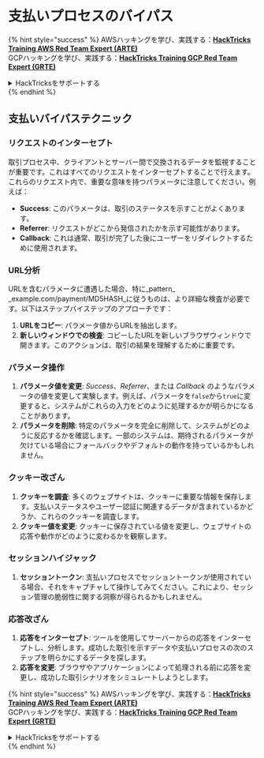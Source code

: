 # 支払いプロセスのバイパス

{% hint style="success" %}
AWSハッキングを学び、実践する：<img src="/.gitbook/assets/arte.png" alt="" data-size="line">[**HackTricks Training AWS Red Team Expert (ARTE)**](https://training.hacktricks.xyz/courses/arte)<img src="/.gitbook/assets/arte.png" alt="" data-size="line">\
GCPハッキングを学び、実践する：<img src="/.gitbook/assets/grte.png" alt="" data-size="line">[**HackTricks Training GCP Red Team Expert (GRTE)**<img src="/.gitbook/assets/grte.png" alt="" data-size="line">](https://training.hacktricks.xyz/courses/grte)

<details>

<summary>HackTricksをサポートする</summary>

* [**サブスクリプションプラン**](https://github.com/sponsors/carlospolop)を確認してください！
* **💬 [**Discordグループ**](https://discord.gg/hRep4RUj7f)または[**Telegramグループ**](https://t.me/peass)に参加するか、**Twitter** 🐦 [**@hacktricks\_live**](https://twitter.com/hacktricks\_live)**をフォローしてください。**
* **[**HackTricks**](https://github.com/carlospolop/hacktricks)および[**HackTricks Cloud**](https://github.com/carlospolop/hacktricks-cloud)のGitHubリポジトリにPRを提出してハッキングトリックを共有してください。**

</details>
{% endhint %}

## 支払いバイパステクニック

### リクエストのインターセプト
取引プロセス中、クライアントとサーバー間で交換されるデータを監視することが重要です。これはすべてのリクエストをインターセプトすることで行えます。これらのリクエスト内で、重要な意味を持つパラメータに注意してください。例えば：

- **Success**: このパラメータは、取引のステータスを示すことがよくあります。
- **Referrer**: リクエストがどこから発信されたかを示す可能性があります。
- **Callback**: これは通常、取引が完了した後にユーザーをリダイレクトするために使用されます。

### URL分析
URLを含むパラメータに遭遇した場合、特に_pattern_ _example.com/payment/MD5HASH_に従うものは、より詳細な検査が必要です。以下はステップバイステップのアプローチです：

1. **URLをコピー**: パラメータ値からURLを抽出します。
2. **新しいウィンドウでの検査**: コピーしたURLを新しいブラウザウィンドウで開きます。このアクションは、取引の結果を理解するために重要です。

### パラメータ操作
1. **パラメータ値を変更**: _Success_、_Referrer_、または _Callback_ のようなパラメータの値を変更して実験します。例えば、パラメータを`false`から`true`に変更すると、システムがこれらの入力をどのように処理するかが明らかになることがあります。
2. **パラメータを削除**: 特定のパラメータを完全に削除して、システムがどのように反応するかを確認します。一部のシステムは、期待されるパラメータが欠けている場合にフォールバックやデフォルトの動作を持っているかもしれません。

### クッキー改ざん
1. **クッキーを調査**: 多くのウェブサイトは、クッキーに重要な情報を保存します。支払いステータスやユーザー認証に関連するデータが含まれているかどうか、これらのクッキーを調査します。
2. **クッキー値を変更**: クッキーに保存されている値を変更し、ウェブサイトの応答や動作がどのように変わるかを観察します。

### セッションハイジャック
1. **セッショントークン**: 支払いプロセスでセッショントークンが使用されている場合、それをキャプチャして操作してみてください。これにより、セッション管理の脆弱性に関する洞察が得られるかもしれません。

### 応答改ざん
1. **応答をインターセプト**: ツールを使用してサーバーからの応答をインターセプトし、分析します。成功した取引を示すデータや支払いプロセスの次のステップを明らかにするデータを探します。
2. **応答を変更**: ブラウザやアプリケーションによって処理される前に応答を変更し、成功した取引シナリオをシミュレートしようとします。

{% hint style="success" %}
AWSハッキングを学び、実践する：<img src="/.gitbook/assets/arte.png" alt="" data-size="line">[**HackTricks Training AWS Red Team Expert (ARTE)**](https://training.hacktricks.xyz/courses/arte)<img src="/.gitbook/assets/arte.png" alt="" data-size="line">\
GCPハッキングを学び、実践する：<img src="/.gitbook/assets/grte.png" alt="" data-size="line">[**HackTricks Training GCP Red Team Expert (GRTE)**<img src="/.gitbook/assets/grte.png" alt="" data-size="line">](https://training.hacktricks.xyz/courses/grte)

<details>

<summary>HackTricksをサポートする</summary>

* [**サブスクリプションプラン**](https://github.com/sponsors/carlospolop)を確認してください！
* **💬 [**Discordグループ**](https://discord.gg/hRep4RUj7f)または[**Telegramグループ**](https://t.me/peass)に参加するか、**Twitter** 🐦 [**@hacktricks\_live**](https://twitter.com/hacktricks\_live)**をフォローしてください。**
* **[**HackTricks**](https://github.com/carlospolop/hacktricks)および[**HackTricks Cloud**](https://github.com/carlospolop/hacktricks-cloud)のGitHubリポジトリにPRを提出してハッキングトリックを共有してください。**

</details>
{% endhint %}
